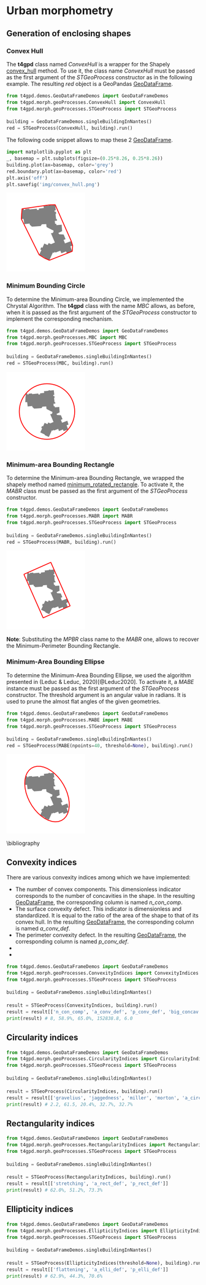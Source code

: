 # Urban morphometry
## Generation of enclosing shapes
### Convex Hull
The **t4gpd** class named _ConvexHull_ is a wrapper for the Shapely [convex_hull](https://shapely.readthedocs.io/en/stable/manual.html?highlight=convex%20hull#object.convex_hull) method. To use it, the class name _ConvexHull_ must be passed as the first argument of the _STGeoProcess_ constructor as in the following example. The resulting _red_ object is a GeoPandas [GeoDataFrame](https://geopandas.org/docs/reference/api/geopandas.GeoDataFrame.html?highlight=geodataframe#geopandas.GeoDataFrame).

```python
from t4gpd.demos.GeoDataFrameDemos import GeoDataFrameDemos
from t4gpd.morph.geoProcesses.ConvexHull import ConvexHull
from t4gpd.morph.geoProcesses.STGeoProcess import STGeoProcess

building = GeoDataFrameDemos.singleBuildingInNantes()
red = STGeoProcess(ConvexHull, building).run()
```

The following code snippet allows to map these 2 [GeoDataFrame](https://geopandas.org/docs/reference/api/geopandas.GeoDataFrame.html?highlight=geodataframe#geopandas.GeoDataFrame).

```python
import matplotlib.pyplot as plt
_, basemap = plt.subplots(figsize=(0.25*8.26, 0.25*8.26))
building.plot(ax=basemap, color='grey')
red.boundary.plot(ax=basemap, color='red')
plt.axis('off')
plt.savefig('img/convex_hull.png')
```

![Convex Hull](img/convex_hull.png)

### Minimum Bounding Circle
To determine the Minimum-area Bounding Circle, we implemented the Chrystal Algorithm. The **t4gpd** class with the name _MBC_ allows, as before, when it is passed as the first argument of the _STGeoProcess_ constructor to implement the corresponding mechanism.

```python
from t4gpd.demos.GeoDataFrameDemos import GeoDataFrameDemos
from t4gpd.morph.geoProcesses.MBC import MBC
from t4gpd.morph.geoProcesses.STGeoProcess import STGeoProcess

building = GeoDataFrameDemos.singleBuildingInNantes()
red = STGeoProcess(MBC, building).run()
```

![Convex Hull](img/mbc.png)

### Minimum-area Bounding Rectangle
To determine the Minimum-area Bounding Rectangle, we wrapped the shapely method named [minimum_rotated_rectangle](https://shapely.readthedocs.io/en/latest/manual.html?highlight=minimum_rotated_rectangle#object.minimum_rotated_rectangle). To activate it, the _MABR_ class must be passed as the first argument of the _STGeoProcess_ constructor.

```python
from t4gpd.demos.GeoDataFrameDemos import GeoDataFrameDemos
from t4gpd.morph.geoProcesses.MABR import MABR
from t4gpd.morph.geoProcesses.STGeoProcess import STGeoProcess

building = GeoDataFrameDemos.singleBuildingInNantes()
red = STGeoProcess(MABR, building).run()
```
![Convex Hull](img/mabr.png)

**Note**: Substituting the _MPBR_ class name to the _MABR_ one, allows to recover the Minimum-Perimeter Bounding Rectangle.

### Minimum-Area Bounding Ellipse
To determine the Minimum-Area Bounding Ellipse, we used the algorithm presented in (Leduc &amp; Leduc, 2020)[@Leduc2020]. To activate it, a _MABE_ instance must be passed as the first argument of the _STGeoProcess_ constructor. The threshold argument is an angular value in radians. It is used to prune the almost flat angles of the given geometries.

```python
from t4gpd.demos.GeoDataFrameDemos import GeoDataFrameDemos
from t4gpd.morph.geoProcesses.MABE import MABE
from t4gpd.morph.geoProcesses.STGeoProcess import STGeoProcess

building = GeoDataFrameDemos.singleBuildingInNantes()
red = STGeoProcess(MABE(npoints=40, threshold=None), building).run()
```

![Convex Hull](img/mabe.png)

\bibliography

## Convexity indices
There are various convexity indices among which we have implemented:

  * The number of convex components. This dimensionless indicator corresponds to the number of concavities in the shape. In the resulting [GeoDataFrame](https://geopandas.org/docs/reference/api/geopandas.GeoDataFrame.html?highlight=geodataframe#geopandas.GeoDataFrame), the corresponding column is named _n_con_comp_.
  * The surface convexity defect. This indicator is dimensionless and standardized. It is equal to the ratio of the area of the shape to that of its convex hull. In the resulting [GeoDataFrame](https://geopandas.org/docs/reference/api/geopandas.GeoDataFrame.html?highlight=geodataframe#geopandas.GeoDataFrame), the corresponding column is named _a_conv_def_.
  * The perimeter convexity defect. In the resulting [GeoDataFrame](https://geopandas.org/docs/reference/api/geopandas.GeoDataFrame.html?highlight=geodataframe#geopandas.GeoDataFrame), the corresponding column is named _p_conv_def_.
  * 
  * 

```python
from t4gpd.demos.GeoDataFrameDemos import GeoDataFrameDemos
from t4gpd.morph.geoProcesses.ConvexityIndices import ConvexityIndices
from t4gpd.morph.geoProcesses.STGeoProcess import STGeoProcess

building = GeoDataFrameDemos.singleBuildingInNantes()

result = STGeoProcess(ConvexityIndices, building).run()
result = result[['n_con_comp', 'a_conv_def', 'p_conv_def', 'big_concav', 'small_conc']]
print(result) # 8, 58.9%, 65.0%, 152838.8, 6.0
```

## Circularity indices
```python
from t4gpd.demos.GeoDataFrameDemos import GeoDataFrameDemos
from t4gpd.morph.geoProcesses.CircularityIndices import CircularityIndices
from t4gpd.morph.geoProcesses.STGeoProcess import STGeoProcess

building = GeoDataFrameDemos.singleBuildingInNantes()

result = STGeoProcess(CircularityIndices, building).run()
result = result[['gravelius', 'jaggedness', 'miller', 'morton', 'a_circ_def']]
print(result) # 2.2, 61.5, 20.4%, 32.7%, 32.7%
```

## Rectangularity indices
```python
from t4gpd.demos.GeoDataFrameDemos import GeoDataFrameDemos
from t4gpd.morph.geoProcesses.RectangularityIndices import RectangularityIndices
from t4gpd.morph.geoProcesses.STGeoProcess import STGeoProcess

building = GeoDataFrameDemos.singleBuildingInNantes()

result = STGeoProcess(RectangularityIndices, building).run()
result = result[['stretching', 'a_rect_def', 'p_rect_def']]
print(result) # 62.0%, 51.2%, 73.3%
```

## Ellipticity indices
```python
from t4gpd.demos.GeoDataFrameDemos import GeoDataFrameDemos
from t4gpd.morph.geoProcesses.EllipticityIndices import EllipticityIndices
from t4gpd.morph.geoProcesses.STGeoProcess import STGeoProcess

building = GeoDataFrameDemos.singleBuildingInNantes()

result = STGeoProcess(EllipticityIndices(threshold=None), building).run()
result = result[['flattening', 'a_elli_def', 'p_elli_def']]
print(result) # 62.9%, 44.3%, 70.6%
```
